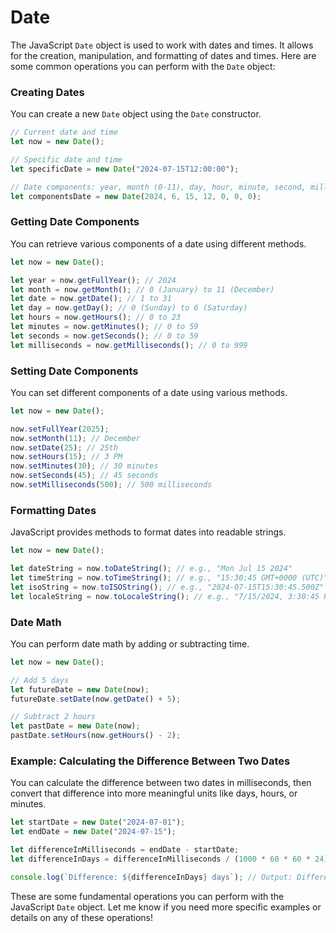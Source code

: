 # Date

The JavaScript `Date` object is used to work with dates and times. It allows for the creation, manipulation, and formatting of dates and times. Here are some common operations you can perform with the `Date` object:

### Creating Dates

You can create a new `Date` object using the `Date` constructor.

```javascript
// Current date and time
let now = new Date();

// Specific date and time
let specificDate = new Date("2024-07-15T12:00:00");

// Date components: year, month (0-11), day, hour, minute, second, millisecond
let componentsDate = new Date(2024, 6, 15, 12, 0, 0, 0);
```

### Getting Date Components

You can retrieve various components of a date using different methods.

```javascript
let now = new Date();

let year = now.getFullYear(); // 2024
let month = now.getMonth(); // 0 (January) to 11 (December)
let date = now.getDate(); // 1 to 31
let day = now.getDay(); // 0 (Sunday) to 6 (Saturday)
let hours = now.getHours(); // 0 to 23
let minutes = now.getMinutes(); // 0 to 59
let seconds = now.getSeconds(); // 0 to 59
let milliseconds = now.getMilliseconds(); // 0 to 999
```

### Setting Date Components

You can set different components of a date using various methods.

```javascript
let now = new Date();

now.setFullYear(2025);
now.setMonth(11); // December
now.setDate(25); // 25th
now.setHours(15); // 3 PM
now.setMinutes(30); // 30 minutes
now.setSeconds(45); // 45 seconds
now.setMilliseconds(500); // 500 milliseconds
```

### Formatting Dates

JavaScript provides methods to format dates into readable strings.

```javascript
let now = new Date();

let dateString = now.toDateString(); // e.g., "Mon Jul 15 2024"
let timeString = now.toTimeString(); // e.g., "15:30:45 GMT+0000 (UTC)"
let isoString = now.toISOString(); // e.g., "2024-07-15T15:30:45.500Z"
let localeString = now.toLocaleString(); // e.g., "7/15/2024, 3:30:45 PM"
```

### Date Math

You can perform date math by adding or subtracting time.

```javascript
let now = new Date();

// Add 5 days
let futureDate = new Date(now);
futureDate.setDate(now.getDate() + 5);

// Subtract 2 hours
let pastDate = new Date(now);
pastDate.setHours(now.getHours() - 2);
```

### Example: Calculating the Difference Between Two Dates

You can calculate the difference between two dates in milliseconds, then convert that difference into more meaningful units like days, hours, or minutes.

```javascript
let startDate = new Date("2024-07-01");
let endDate = new Date("2024-07-15");

let differenceInMilliseconds = endDate - startDate;
let differenceInDays = differenceInMilliseconds / (1000 * 60 * 60 * 24);

console.log(`Difference: ${differenceInDays} days`); // Output: Difference: 14 days
```

These are some fundamental operations you can perform with the JavaScript `Date` object. Let me know if you need more specific examples or details on any of these operations!
